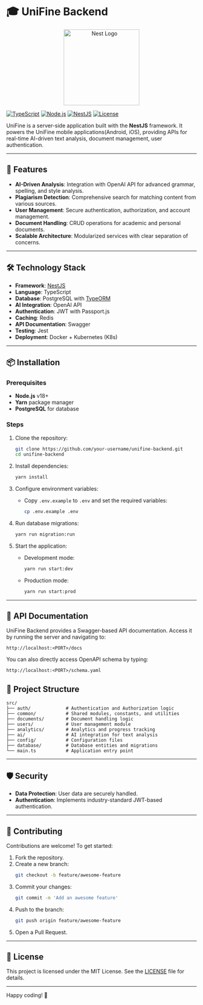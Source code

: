 # 🎓 UniFine Backend

<p align="center">
  <a href="https://nestjs.com/" target="_blank"><img src="https://nestjs.com/img/logo-small.svg" width="200" alt="Nest Logo" /></a>
</p>

[![TypeScript](https://img.shields.io/badge/TypeScript-5.1-blue.svg)](https://www.typescriptlang.org/)
[![Node.js](https://img.shields.io/badge/Node.js-20+-green.svg)](https://nodejs.org/)
[![NestJS](https://img.shields.io/badge/NestJS-10.0-red.svg)](https://nestjs.com/)
[![License](https://img.shields.io/badge/License-MIT-blue.svg)](LICENSE)

UniFine is a server-side application built with the **NestJS** framework. It powers the UniFine mobile applications(Android, iOS), providing APIs for real-time AI-driven text analysis, document management, user authentication.

---

## 🚀 Features

- **AI-Driven Analysis**: Integration with OpenAI API for advanced grammar, spelling, and style analysis.
- **Plagiarism Detection**: Comprehensive search for matching content from various sources.
- **User Management**: Secure authentication, authorization, and account management.
- **Document Handling**: CRUD operations for academic and personal documents.
- **Scalable Architecture**: Modularized services with clear separation of concerns.

---

## 🛠️ Technology Stack

- **Framework**: [NestJS](https://nestjs.com/)
- **Language**: TypeScript
- **Database**: PostgreSQL with [TypeORM](https://typeorm.io/)
- **AI Integration**: OpenAI API
- **Authentication**: JWT with Passport.js
- **Caching**: Redis
- **API Documentation**: Swagger
- **Testing**: Jest
- **Deployment**: Docker + Kubernetes (K8s)

---

## 📦 Installation

### Prerequisites

- **Node.js** v18+
- **Yarn** package manager
- **PostgreSQL** for database

### Steps

1. Clone the repository:
   ```bash
   git clone https://github.com/your-username/unifine-backend.git
   cd unifine-backend
   ```

2. Install dependencies:
   ```bash
   yarn install
   ```

3. Configure environment variables:
   - Copy `.env.example` to `.env` and set the required variables:
     ```bash
     cp .env.example .env
     ```

4. Run database migrations:
   ```bash
   yarn run migration:run
   ```

5. Start the application:
   - Development mode:
     ```bash
     yarn run start:dev
     ```
   - Production mode:
     ```bash
     yarn run start:prod
     ```

---

## 📖 API Documentation

UniFine Backend provides a Swagger-based API documentation. Access it by running the server and navigating to:

```
http://localhost:<PORT>/docs
```

You can also directly access OpenAPI schema by typing:

```
http://localhost:<PORT>/schema.yaml
```

## 📂 Project Structure

```plaintext
src/
├── auth/             # Authentication and Authorization logic
├── common/           # Shared modules, constants, and utilities
├── documents/        # Document handling logic
├── users/            # User management module
├── analytics/        # Analytics and progress tracking
├── ai/               # AI integration for text analysis
├── config/           # Configuration files
├── database/         # Database entities and migrations
└── main.ts           # Application entry point
```

---

## 🛡️ Security

- **Data Protection**: User data are securely handled.
- **Authentication**: Implements industry-standard JWT-based authentication.

---

## 🌟 Contributing

Contributions are welcome! To get started:

1. Fork the repository.
2. Create a new branch:
   ```bash
   git checkout -b feature/awesome-feature
   ```
3. Commit your changes:
   ```bash
   git commit -m 'Add an awesome feature'
   ```
4. Push to the branch:
   ```bash
   git push origin feature/awesome-feature
   ```
5. Open a Pull Request.

---

## 📄 License

This project is licensed under the MIT License. See the [LICENSE](LICENSE) file for details.

---

Happy coding! 🚀
